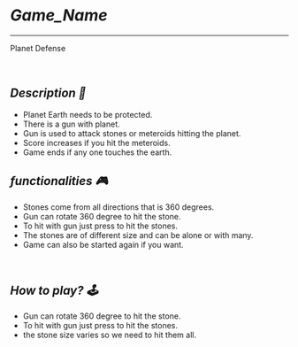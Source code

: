 # _Game_Name_

---

Planet Defense

<br>

## _Description 📃_

- Planet Earth needs to be protected.
- There is a gun with planet.
- Gun is used to attack stones or meteroids hitting the planet.
- Score increases if you hit the meteroids.
- Game ends if any one touches the earth.

## _functionalities 🎮_

- Stones come from all directions that is 360 degrees.
- Gun can rotate 360 degree to hit the stone.
- To hit with gun just press to hit the stones.
- The stones are of different size and can be alone or with many.
- Game can also be started again if you want.

<br>

## _How to play? 🕹️_

- Gun can rotate 360 degree to hit the stone.
- To hit with gun just press to hit the stones.
- the stone size varies so we need to hit them all.

<br>
